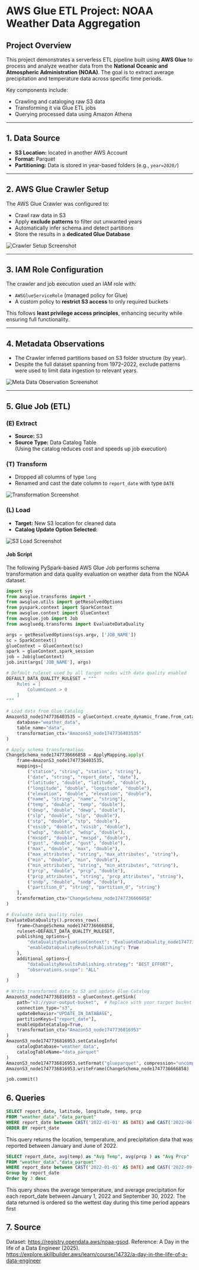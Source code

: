 # AWS Glue ETL Project: NOAA Weather Data Aggregation

## Project Overview

This project demonstrates a serverless ETL pipeline built using **AWS Glue** to process and analyze weather data from the **National Oceanic and Atmospheric Administration (NOAA)**. The goal is to extract average precipitation and temperature data across specific time periods.

Key components include:
- Crawling and cataloging raw S3 data
- Transforming it via Glue ETL jobs
- Querying processed data using Amazon Athena

---

## 1. Data Source

- **S3 Location:** located in another AWS Account
- **Format:** Parquet
- **Partitioning:** Data is stored in year-based folders (e.g., `year=2020/`)

---

## 2. AWS Glue Crawler Setup

The AWS Glue Crawler was configured to:
- Crawl raw data in S3
- Apply **exclude patterns** to filter out unwanted years
- Automatically infer schema and detect partitions
- Store the results in a **dedicated Glue Database**

![Crawler Setup Screenshot](images/crawler_filters.png)

---

## 3. IAM Role Configuration

The crawler and job execution used an IAM role with:
- `AWSGlueServiceRole` (managed policy for Glue)
- A custom policy to **restrict S3 access** to only required buckets

This follows **least privilege access principles**, enhancing security while ensuring full functionality.

---

## 4. Metadata Observations

- The Crawler inferred partitions based on S3 folder structure (by year).
- Despite the full dataset spanning from 1972–2022, exclude patterns were used to limit data ingestion to relevant years.

![Meta Data Observation Screenshot](images/meta_data.png)

---

## 5. Glue Job (ETL)

### (E) Extract
- **Source:** S3
- **Source Type:** Data Catalog Table  
  (Using the catalog reduces cost and speeds up job execution)

### (T) Transform
- Dropped all columns of type `long`
- Renamed and cast the date column to `report_date` with type `DATE`

![Transformation Screenshot](images/transformation.png)

### (L) Load
- **Target:** New S3 location for cleaned data
- **Catalog Update Option Selected:**

![S3 Load Screenshot](images/s3_load.png)

#### Job Script

The following PySpark-based AWS Glue Job performs schema transformation and data quality evaluation on weather data from the NOAA dataset.

```python
import sys
from awsglue.transforms import *
from awsglue.utils import getResolvedOptions
from pyspark.context import SparkContext
from awsglue.context import GlueContext
from awsglue.job import Job
from awsgluedq.transforms import EvaluateDataQuality

args = getResolvedOptions(sys.argv, ['JOB_NAME'])
sc = SparkContext()
glueContext = GlueContext(sc)
spark = glueContext.spark_session
job = Job(glueContext)
job.init(args['JOB_NAME'], args)

# Default ruleset used by all target nodes with data quality enabled
DEFAULT_DATA_QUALITY_RULESET = """
    Rules = [
        ColumnCount > 0
    ]
"""

# Load data from Glue Catalog
AmazonS3_node1747736403535 = glueContext.create_dynamic_frame.from_catalog(
    database="weather_data", 
    table_name="data", 
    transformation_ctx="AmazonS3_node1747736403535"
)

# Apply schema transformation
ChangeSchema_node1747736666858 = ApplyMapping.apply(
    frame=AmazonS3_node1747736403535,
    mappings=[
        ("station", "string", "station", "string"),
        ("date", "string", "report_date", "date"),
        ("latitude", "double", "latitude", "double"),
        ("longitude", "double", "longitude", "double"),
        ("elevation", "double", "elevation", "double"),
        ("name", "string", "name", "string"),
        ("temp", "double", "temp", "double"),
        ("dewp", "double", "dewp", "double"),
        ("slp", "double", "slp", "double"),
        ("stp", "double", "stp", "double"),
        ("visib", "double", "visib", "double"),
        ("wdsp", "double", "wdsp", "double"),
        ("mxspd", "double", "mxspd", "double"),
        ("gust", "double", "gust", "double"),
        ("max", "double", "max", "double"),
        ("max_attributes", "string", "max_attributes", "string"),
        ("min", "double", "min", "double"),
        ("min_attributes", "string", "min_attributes", "string"),
        ("prcp", "double", "prcp", "double"),
        ("prcp_attributes", "string", "prcp_attributes", "string"),
        ("sndp", "double", "sndp", "double"),
        ("partition_0", "string", "partition_0", "string")
    ],
    transformation_ctx="ChangeSchema_node1747736666858"
)

# Evaluate data quality rules
EvaluateDataQuality().process_rows(
    frame=ChangeSchema_node1747736666858,
    ruleset=DEFAULT_DATA_QUALITY_RULESET,
    publishing_options={
        "dataQualityEvaluationContext": "EvaluateDataQuality_node1747736391989",
        "enableDataQualityResultsPublishing": True
    },
    additional_options={
        "dataQualityResultsPublishing.strategy": "BEST_EFFORT",
        "observations.scope": "ALL"
    }
)

# Write transformed data to S3 and update Glue Catalog
AmazonS3_node1747736816953 = glueContext.getSink(
    path="s3://your-output-bucket",  # Replace with your target bucket if needed
    connection_type="s3",
    updateBehavior="UPDATE_IN_DATABASE",
    partitionKeys=["report_date"],
    enableUpdateCatalog=True,
    transformation_ctx="AmazonS3_node1747736816953"
)
AmazonS3_node1747736816953.setCatalogInfo(
    catalogDatabase="weather_data",
    catalogTableName="data_parquet"
)
AmazonS3_node1747736816953.setFormat("glueparquet", compression="uncompressed")
AmazonS3_node1747736816953.writeFrame(ChangeSchema_node1747736666858)

job.commit()
```

## 6. Queries

```sql
SELECT report_date, latitude, longitude, temp, prcp
FROM "weather_data"."data_parquet"
WHERE report_date between CAST('2022-01-01' AS DATE) and CAST('2022-06-30' AS DATE)
ORDER BY report_date
```
This query returns the location, temperature, and precipitation data that was reported between January and June of 2022.

```sql
SELECT report_date, avg(temp) as "Avg Temp", avg(prcp ) as "Avg Prcp"
FROM "weather_data"."data_parquet"
WHERE report_date between CAST('2022-01-01' AS DATE) and CAST('2022-09-30' AS DATE)
Group by report_date
Order by 3 desc
```
This query shows the average temperature, and average precipitation for each report_date between January 1, 2022 and September 30, 2022. The data returned is ordered so the wettest day during this time period appears first

## 7. Source

Dataset: https://registry.opendata.aws/noaa-gsod.
Reference: A Day in the life of a Data Engineer (2025). https://explore.skillbuilder.aws/learn/course/14732/a-day-in-the-life-of-a-data-engineer
